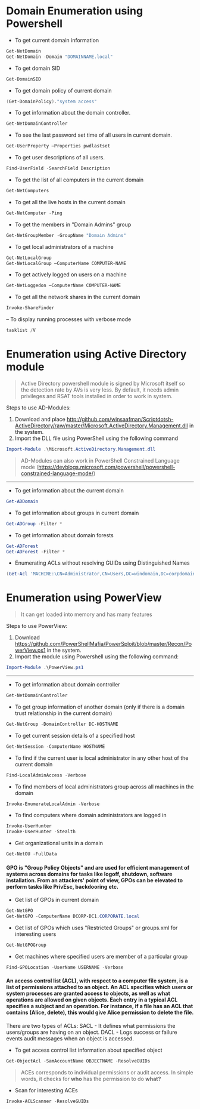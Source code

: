 # Domain Enumeration using Powershell
- To get current domain information

```powershell
Get-NetDomain
Get-NetDomain -Domain "DOMAINNAME.local"
```

- To get domain SID

```powershell
Get-DomainSID
```

- To get domain policy of current domain

```powershell
(Get-DomainPolicy)."system access"
```

- To get information about the domain controller.

```powershell
Get-NetDomainController
```

- To see the last password set time of all users in current domain.

```powershell
Get-UserProperty –Properties pwdlastset
```

- To get user descriptions of all users.

```powershell
Find-UserField -SearchField Description
```

- To get the list of all computers in the current domain

```powershell
Get-NetComputers
```

- To get all the live hosts in the current domain

```powershell
Get-NetComputer -Ping
```

- To get the members in "Domain Admins" group

```powershell
Get-NetGroupMember -GroupName "Domain Admins"
```

- To get local administrators of a machine

```powershell
Get-NetLocalGroup
Get-NetLocalGroup –ComputerName COMPUTER-NAME
```

- To get actively logged on users on a machine

```powershell
Get-NetLoggedon –ComputerName COMPUTER-NAME
```

- To get all the network shares in the current domain

```powershell
Invoke-ShareFinder
```

 – To display running processes with verbose mode

```powershell
tasklist /V
```

# Enumeration using Active Directory module

> Active Directory powershell module is signed by Microsoft itself so the detection rate by AVs is very less. By default, it needs admin privileges and  RSAT tools installed in order to work in system.

Steps to use AD-Modules:

1. Download and place http://github.com/winsaafman/Scriptdotsh-ActiveDirectory/raw/master/Microsoft.ActiveDirectory.Management.dll in the system.
2. Import the DLL file using PowerShell using the following command

```powershell
Import-Module .\Microsoft.ActiveDirectory.Management.dll
```

> AD-Modules can also work in PowerShell Constrained Language mode (https://devblogs.microsoft.com/powershell/powershell-constrained-language-mode/)

-----------------

- To get information about the current domain

```powershell
Get-ADDomain
```

- To get information about groups in current domain

```powershell
Get-ADGroup -Filter *
```

- To get information about domain forests

```powershell
Get-ADForest
Get-ADForest -Filter *
```

- Enumerating ACLs without resolving GUIDs using Distinguished Names

```powershell
(Get-Acl 'MACHINE:\CN=Administrator,CN=Users,DC=windomain,DC=corpdomain,DC=local').Access
```


# Enumeration using PowerView

> It can get loaded into memory and has many features 

Steps to use PowerView:

1. Download https://github.com/PowerShellMafia/PowerSploit/blob/master/Recon/PowerView.ps1 in the system.
2. Import the module using Powershell using the following command:

```powershell
Import-Module .\PowerView.ps1
```

-----------------

- To get information about domain controller

```powershell
Get-NetDomainController
````

- To get group information of another domain (only if there is a domain trust relationship in the current domain)

```powershell
Get-NetGroup -DomainController DC-HOSTNAME
```

- To get current session details of a specified host

```powershell
Get-NetSession -ComputerName HOSTNAME
```

- To find if the current user is local administrator in any other host of the current domain

```powershell
Find-LocalAdminAccess -Verbose
```

- To find members of local administrators group across all machines in the domain

```powershell
Invoke-EnumerateLocalAdmin -Verbose
```

- To find computers where domain administrators are logged in

```powershell
Invoke-UserHunter
Invoke-UserHunter -Stealth
```

- Get organizational units in a domain

```powershell
Get-NetOU -FullData
```

#### GPO is "Group Policy Objects" and are used for efficient management of systems across domains for tasks like logoff, shutdown, software installation. From an attackers' point of view, GPOs can be elevated to perform tasks like PrivEsc, backdooring etc.

- Get list of GPOs in current domain

```powershell
Get-NetGPO
Get-NetGPO -ComputerName DCORP-DC1.CORPORATE.local
```

- Get list of GPOs which uses "Restricted Groups" or groups.xml for interesting users

```powershell
Get-NetGPOGroup
```

- Get machines where specified users are member of a particular group

```powershell
Find-GPOLocation -UserName USERNAME -Verbose
```

#### An access control list (ACL), with respect to a computer file system, is a list of permissions attached to an object. An ACL specifies which users or system processes are granted access to objects, as well as what operations are allowed on given objects. Each entry in a typical ACL specifies a subject and an operation. For instance, if a file has an ACL that contains (Alice, delete), this would give Alice permission to delete the file.  

There are two types of ACLs: SACL - It defines what permissions the users/groups are having on an object. DACL - Logs success or failure events audit messages when an object is accessed. 

- To get access control list information about specified object

```powershell
Get-ObjectAcl -SamAccountName OBJECTNAME -ResolveGUIDs
```

> ACEs corresponds to individual permissions or audit access. In simple words, it checks for __who__ has the permission to do __what?__  

- Scan for interesting ACEs

```powershell
Invoke-ACLScanner -ResolveGUIDs
```
